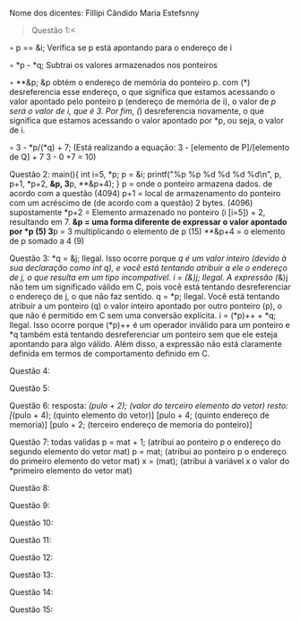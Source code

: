 Nome dos dicentes:
Fillipi Cândido
Maria Estefsnny







>Questão 1:<

◦ p == &i;
Verifica se p está apontando para o endereço de i

◦ *p - *q;
Subtrai os valores armazenados nos ponteiros

◦ **&p;
&p obtém o endereço de memória do ponteiro p.
  com (*) desreferencia esse endereço, o que significa que estamos acessando o valor apontado pelo ponteiro p
(endereço de memória de i), o valor de *p será o valor de i, que é 3.
  Por fim, (*) desreferencia novamente, o que significa que estamos acessando o valor apontado por *p, ou seja, o valor de i.

◦ 3 - *p/(*q) + 7;
(Está realizando a equação:
 3 - [elemento de P]/[elemento de Q] + 7
3 - 0 +7 = 10)


Questão 2:
main(){
  int i=5, *p;
  p = &i;
  printf("%p %p %d %d %d %d\n", p, p+1, *p+2, **&p, 3**p, **&p+4);
}
p = onde o ponteiro armazena dados. de acordo com a questão (4094) 
p+1 = local de armazenamento do ponteiro com um acréscimo de (de acordo com a questão) 2 bytes. (4096) supostamente
*p+2 = Elemento armazenado no ponteiro (i [i=5]) + 2, resultando em 7.
**&p = uma forma diferente de expressar o valor apontado por *p (5)
3**p = 3 multiplicando o elemento de p (15)
**&p+4 = o elemento de p somado a 4 (9)



Questão 3:
*q = &j;
Ilegal. Isso ocorre porque *q é um valor inteiro (devido à sua declaração como int *q), e você está tentando atribuir a ele o endereço de j, o que resulta em um tipo incompatível.
i = (*&)j;
Ilegal. A expressão (*&)j não tem um significado válido em C, pois você está tentando desreferenciar o endereço de j, o que não faz sentido.
q = *p;
Ilegal. Você está tentando atribuir a um ponteiro (q) o valor inteiro apontado por outro ponteiro (p), o que não é permitido em C sem uma conversão explícita.
i = (*p)++ + *q;
Ilegal. Isso ocorre porque (*p)++ é um operador inválido para um ponteiro e *q também está tentando desreferenciar um ponteiro sem que ele esteja apontando para algo válido. Além disso, a expressão não está claramente definida em termos de comportamento definido em C.

Questão 4:

Questão 5:

Questão 6:
 resposta: *(pulo + 2); (valor do terceiro elemento do vetor)
 resto:
[*(pulo + 4); (quinto elemento do vetor)]
[pulo + 4; (quinto endereço de memoria)]
[pulo + 2; (terceiro endereço de memoria do ponteiro)]



Questão 7:
todas validas
p = mat + 1; (atribui ao ponteiro p o endereço do segundo elemento do vetor mat)
p = mat; (atribui ao ponteiro p o endereço do primeiro elemento do vetor mat)
x = (mat); (atribui à variável x o valor do *primeiro elemento do vetor mat)

Questão 8:

Questão 9:

Questão 10:

Questão 11:

Questão 12:

Questão 13:

Questão 14:

Questão 15:
